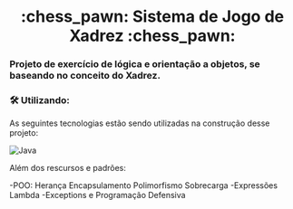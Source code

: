 <h1 align="center"> 
	:chess_pawn:  Sistema de Jogo de Xadrez  :chess_pawn:
</h1>

### Projeto de exercício de lógica e orientação a objetos, se baseando no conceito do Xadrez.

### 🛠 Utilizando:

As seguintes tecnologias estão sendo utilizadas na construção desse projeto:

![Java](https://img.shields.io/badge/java-%23ED8B00.svg?style=for-the-badge&logo=java&logoColor=white)

Além dos rescursos e padrões:

-POO:
  Herança
  Encapsulamento
  Polimorfismo
  Sobrecarga
-Expressões Lambda
-Exceptions e Programação Defensiva

